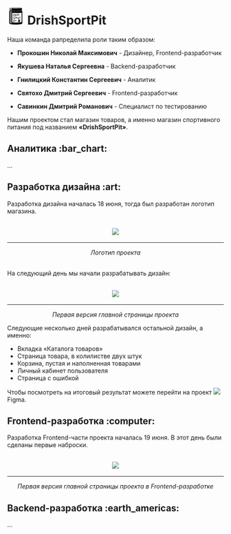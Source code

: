 

<h1><img src="FRONTEND/media/android-chrome-512x512.png" height="40"/> DrishSportPit</h1>

Наша команда рапределила роли таким образом:
- **Прокошин Николай Максимович** -  Дизайнер, Frontend-разработчик

- **Якушева Наталья Сергеевна** -	Backend-разработчик

- **Гнилицкий Константин Сергеевич** - Аналитик

- **Святохо Дмитрий Сергеевич** -	Frontend-разработчик

- **Савинкин Дмитрий Романович** - Специалист по тестированию

Нашим проектом стал магазин товаров, а именно магазин спортивного питания под названием <b>«DrishSportPit»</b>.

<h2>Аналитика :bar_chart:</h2>
...

<h2>Разработка дизайна :art:</h2>
Разработка дизайна началась 18 июня, тогда был разработан логотип магазина.
<br><br>
<p align="center" width="100%">
  <img src="FRONTEND/media/logo.ico"/>
</p>

___
<p align="center">
  <i>Логотип проекта</i>
  </p>
<br>
На следующий день мы начали разрабатывать дизайн:
<br><br>
<p align="center" width="100%">
  <img src="https://sun9-13.userapi.com/impg/4jVnfcvcNKYBr82CgEmP9uX2bUEdqys5Ty98zw/Whh2rC35ZQk.jpg?size=829x2160&quality=96&sign=7e0bf77963533b0b7de4083146c78c76&type=album"/>
</p>

___
<p align="center">
  <i>Первая версия главной страницы проекта</i>
  </p>

  Следующие несколько дней разрабатывался остальной дизайн, а именно:
  - Вкладка «Каталога товаров»
  - Страница товара, в колилистве двух штук
  - Корзина, пустая и наполненная товарами
  - Личный кабинет пользователя
  - Страница с ошибкой
<p>Чтобы посмотреть на итоговый результат можете перейти на проект <a href ="https://www.figma.com/design/ZumUZ8boM4ANNOZOvuoQKp/DESIGN?t=3wjoTr2HRGATSLLU-1" style="text-decoration: none;"><img src="https://image.winudf.com/v2/image1/Y29tLmZpZ21hLm1pcnJvcl9pY29uXzE2Mzg4MzY4MjBfMDQ0/icon.png?w=&fakeurl=1" height=15px>Figma.</a></p>


<h2>Frontend-разработка :computer:</h2>
Разработка Frontend-части проекта началась 19 июня. В этот день были сделаны первые наброски.
<br><br>
<p align="center" width="100%">
  <img src="https://sun9-4.userapi.com/impg/UMJFqLPUp6fTZto2d1y8QlmYTVKJRB6i7_fk3Q/BSzdU-8MrXA.jpg?size=1919x1079&quality=96&sign=5ddd51e564448cb2dbb7fd24f1482f18&type=album"/>
</p>

___
<p align="center">
  <i>Первая версия главной страницы проекта в Frontend-разработке</i>
  </p>


<h2>Backend-разработка :earth_americas:</h2>
...
